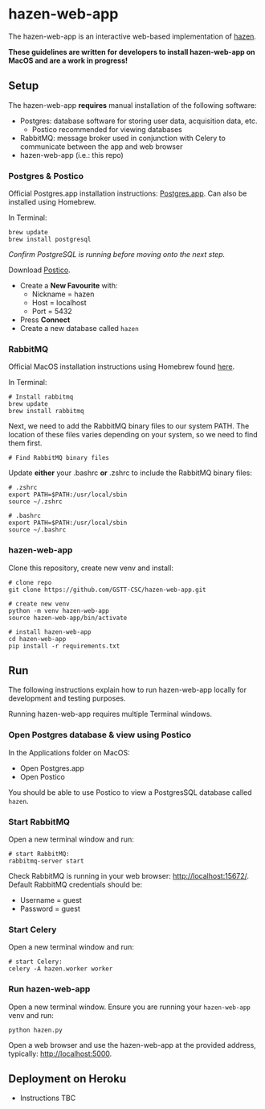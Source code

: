 # hazen-web-app

The hazen-web-app is an interactive web-based implementation of [hazen](https://github.com/GSTT-CSC/hazen).

**These guidelines are written for developers to install hazen-web-app on MacOS and are a work in progress!**


## Setup

The hazen-web-app **requires** manual installation of the following software:
- Postgres: database software for storing user data, acquisition data, etc.
  - Postico recommended for viewing databases
- RabbitMQ: message broker used in conjunction with Celery to communicate between the app and web browser
- hazen-web-app (i.e.: this repo)

### Postgres & Postico

Official Postgres.app installation instructions: [Postgres.app](https://postgresapp.com/). Can also be installed using Homebrew.

In Terminal:
```shell
brew update
brew install postgresql
```
*Confirm PostgreSQL is running before moving onto the next step.*

Download [Postico](https://eggerapps.at/postico/).
- Create a **New Favourite** with:
  - Nickname = hazen
  - Host = localhost
  - Port = 5432
- Press **Connect**
- Create a new database called `hazen`

### RabbitMQ
Official MacOS installation instructions using Homebrew found [here](https://www.rabbitmq.com/install-homebrew.html).

In Terminal:
```shell
# Install rabbitmq
brew update
brew install rabbitmq
```

Next, we need to add the RabbitMQ binary files to our system PATH. The location of these files varies depending on your 
system, so we need to find them first.
```shell
# Find RabbitMQ binary files

```

Update **either** your .bashrc **or** .zshrc to include the RabbitMQ binary files:
```shell
# .zshrc
export PATH=$PATH:/usr/local/sbin
source ~/.zshrc

# .bashrc
export PATH=$PATH:/usr/local/sbin
source ~/.bashrc
```


### hazen-web-app

Clone this repository, create new venv and install:
```shell
# clone repo
git clone https://github.com/GSTT-CSC/hazen-web-app.git

# create new venv
python -m venv hazen-web-app
source hazen-web-app/bin/activate

# install hazen-web-app
cd hazen-web-app
pip install -r requirements.txt
```

## Run

The following instructions explain how to run hazen-web-app locally for development and testing purposes.

Running hazen-web-app requires multiple Terminal windows.

### Open Postgres database & view using Postico
In the Applications folder on MacOS:
- Open Postgres.app
- Open Postico

You should be able to use Postico to view a PostgresSQL database called `hazen`.

### Start RabbitMQ
Open a new terminal window and run:

```shell
# start RabbitMQ:
rabbitmq-server start
```

Check RabbitMQ is running in your web browser: [http://localhost:15672/](http://localhost:15672/). Default RabbitMQ credentials should be:
- Username = guest
- Password = guest

### Start Celery
Open a new terminal window and run:

```shell
# start Celery:
celery -A hazen.worker worker
```

### Run hazen-web-app
Open a new terminal window. Ensure you are running your `hazen-web-app` venv and run:
```shell 
python hazen.py
```

Open a web browser and use the hazen-web-app at the provided address, typically: [http://localhost:5000](http://localhost:5000).

## Deployment on Heroku

- Instructions TBC